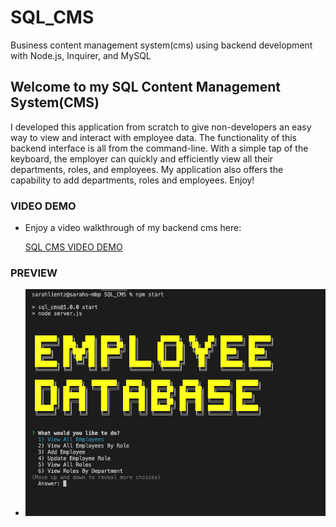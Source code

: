 # SQL_CMS
Business content management system(cms) using backend development with Node.js, Inquirer, and MySQL

## Welcome to my SQL Content Management System(CMS) 

I developed this application from scratch to give non-developers an easy way to view and interact with employee data. The functionality of this backend interface is all from the command-line. With a simple tap of the keyboard, the employer can quickly and efficiently view all their departments, roles, and employees. My application also offers the capability to add departments, roles and employees. Enjoy!


### VIDEO DEMO
  * Enjoy a video walkthrough of my backend cms here:

     [SQL CMS VIDEO DEMO](https://watch.screencastify.com/v/WWa58kjBX4MilSudn3s3)


  
    



### PREVIEW

* ![Screenshot 1](ss.png)



